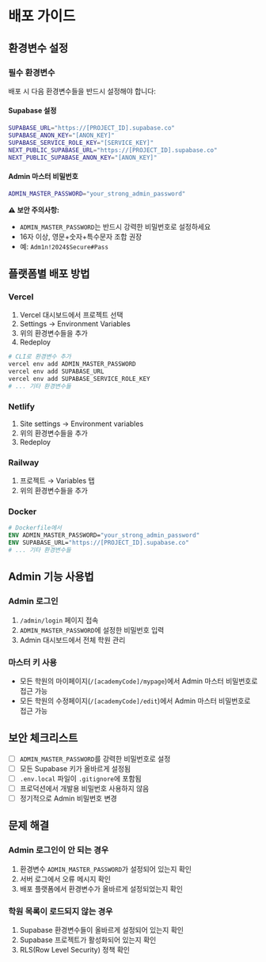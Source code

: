# 배포 가이드

## 환경변수 설정

### 필수 환경변수

배포 시 다음 환경변수들을 반드시 설정해야 합니다:

#### Supabase 설정
```bash
SUPABASE_URL="https://[PROJECT_ID].supabase.co"
SUPABASE_ANON_KEY="[ANON_KEY]"
SUPABASE_SERVICE_ROLE_KEY="[SERVICE_KEY]"
NEXT_PUBLIC_SUPABASE_URL="https://[PROJECT_ID].supabase.co"
NEXT_PUBLIC_SUPABASE_ANON_KEY="[ANON_KEY]"
```

#### Admin 마스터 비밀번호
```bash
ADMIN_MASTER_PASSWORD="your_strong_admin_password"
```

**⚠️ 보안 주의사항:**
- `ADMIN_MASTER_PASSWORD`는 반드시 강력한 비밀번호로 설정하세요
- 16자 이상, 영문+숫자+특수문자 조합 권장
- 예: `Adm1n!2024$Secure#Pass`

## 플랫폼별 배포 방법

### Vercel
1. Vercel 대시보드에서 프로젝트 선택
2. Settings → Environment Variables
3. 위의 환경변수들을 추가
4. Redeploy

```bash
# CLI로 환경변수 추가
vercel env add ADMIN_MASTER_PASSWORD
vercel env add SUPABASE_URL
vercel env add SUPABASE_SERVICE_ROLE_KEY
# ... 기타 환경변수들
```

### Netlify
1. Site settings → Environment variables
2. 위의 환경변수들을 추가
3. Redeploy

### Railway
1. 프로젝트 → Variables 탭
2. 위의 환경변수들을 추가

### Docker
```dockerfile
# Dockerfile에서
ENV ADMIN_MASTER_PASSWORD="your_strong_admin_password"
ENV SUPABASE_URL="https://[PROJECT_ID].supabase.co"
# ... 기타 환경변수들
```

## Admin 기능 사용법

### Admin 로그인
1. `/admin/login` 페이지 접속
2. `ADMIN_MASTER_PASSWORD`에 설정한 비밀번호 입력
3. Admin 대시보드에서 전체 학원 관리

### 마스터 키 사용
- 모든 학원의 마이페이지(`/[academyCode]/mypage`)에서 Admin 마스터 비밀번호로 접근 가능
- 모든 학원의 수정페이지(`/[academyCode]/edit`)에서 Admin 마스터 비밀번호로 접근 가능

## 보안 체크리스트

- [ ] `ADMIN_MASTER_PASSWORD`를 강력한 비밀번호로 설정
- [ ] 모든 Supabase 키가 올바르게 설정됨
- [ ] `.env.local` 파일이 `.gitignore`에 포함됨
- [ ] 프로덕션에서 개발용 비밀번호 사용하지 않음
- [ ] 정기적으로 Admin 비밀번호 변경

## 문제 해결

### Admin 로그인이 안 되는 경우
1. 환경변수 `ADMIN_MASTER_PASSWORD`가 설정되어 있는지 확인
2. 서버 로그에서 오류 메시지 확인
3. 배포 플랫폼에서 환경변수가 올바르게 설정되었는지 확인

### 학원 목록이 로드되지 않는 경우
1. Supabase 환경변수들이 올바르게 설정되어 있는지 확인
2. Supabase 프로젝트가 활성화되어 있는지 확인
3. RLS(Row Level Security) 정책 확인